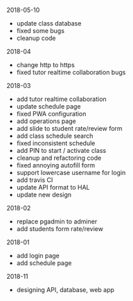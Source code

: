 2018-05-10
- update class database
- fixed some bugs
- cleanup code

2018-04
- change http to https
- fixed tutor realtime collaboration bugs

2018-03
- add tutor realtime collaboration
- update schedule page
- fixed PWA configuration
- add operations page
- add slide to student rate/review form
- add class schedule search
- fixed inconsistent schedule
- add PIN to start / activate class
- cleanup and refactoring code
- fixed annoying autofill form
- support lowercase username for login
- add travis CI
- update API format to HAL
- update new design

2018-02
- replace pgadmin to adminer
- add students form rate/review

2018-01
- add login page
- add schedule page

2018-11
- designing API, database, web app
